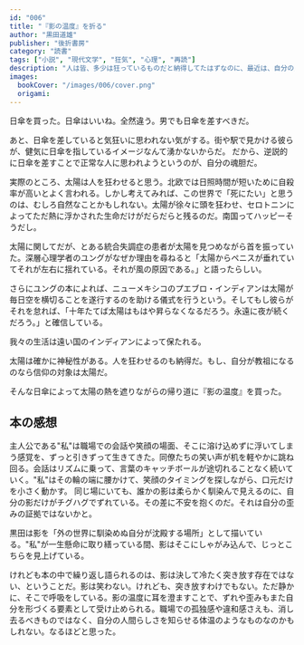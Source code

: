 ```yaml
---
id: "006"
title: "『影の温度』を折る"
author: "黒田道雄"
publisher: "後折書房"
category: "読書"
tags: ["小説", "現代文学", "狂気", "心理", "再読"]
description: "人は皆、多少は狂っているものだと納得してたはずなのに、最近は、自分の歪みがゆっくりと深くなっていて自分の狂気だけがひとり歩きしているような気がして、少し怖い。"
images:
  bookCover: "/images/006/cover.png"
  origami: 
---
```


日傘を買った。日傘はいいね。全然違う。男でも日傘を差すべきだ。 

あと、日傘を差していると気狂いに思われない気がする。街や駅で見かける彼らが、健気に日傘を指しているイメージなんて湧かないからだ。
だから、逆説的に日傘を差すことで正常な人に思われようというのが、自分の魂胆だ。

実際のところ、太陽は人を狂わせると思う。北欧では日照時間が短いために自殺率が高いとよく言われる。しかし考えてみれば、この世界で「死にたい」と思うのは、むしろ自然なことかもしれない。太陽が徐々に頭を狂わせ、セロトニンによってただ熱に浮かされた生命だけがだらだらと残るのだ。南国ってハッピーそうだし。

太陽に関してだが、とある統合失調症の患者が太陽を見つめながら首を振っていた。深層心理学者のユングがなぜか理由を尋ねると「太陽からペニスが垂れていてそれが左右に揺れている。それが風の原因である。」と語ったらしい。

さらにユングの本によれば、ニューメキシコのプエブロ・インディアンは太陽が毎日空を横切ることを遂行するのを助ける儀式を行うという。そしてもし彼らがそれを怠れば、「十年たてば太陽はもはや昇らなくなるだろう。永遠に夜が続くだろう。」と確信している。

我々の生活は遠い国のインディアンによって保たれる。

太陽は確かに神秘性がある。人を狂わせるのも納得だ。もし、自分が教祖になるのなら信仰の対象は太陽だ。

そんな日傘によって太陽の熱を遮りながらの帰り道に『影の温度』を買った。

## 本の感想

主人公である"私"は職場での会話や笑顔の場面、そこに溶け込めずに浮いてしまう感覚を、ずっと引きずって生きてきた。同僚たちの笑い声が机を軽やかに跳ね回る。会話はリズムに乗って、言葉のキャッチボールが途切れることなく続いていく。"私"はその輪の端に腰かけて、笑顔のタイミングを探しながら、口元だけを小さく動かす。
同じ場にいても、誰かの影は柔らかく馴染んで見えるのに、自分の影だけがチグハグでずれている。その差に不安を抱くのだ。それは自分の歪みの証拠ではないかと。

黒田は影を「外の世界に馴染めぬ自分が沈殿する場所」として描いている。"私"が一生懸命に取り繕っている間、影はそこにしゃがみ込んで、じっとこちらを見上げている。

けれども本の中で繰り返し語られるのは、影は決して冷たく突き放す存在ではない、ということだ。影は笑わない。けれども、突き放すわけでもない。ただ静かに、そこで呼吸をしている。影の温度に耳を澄ますことで、ずれや歪みもまた自分を形づくる要素として受け止められる。職場での孤独感や違和感さえも、消し去るべきものではなく、自分の人間らしさを知らせる体温のようなものなのかもしれない。なるほどと思った。